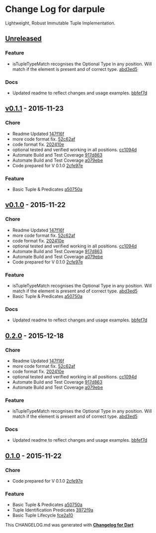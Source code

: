 # Change Log for darpule
Lightweight, Robust Immutable Tuple Implementation.

## [Unreleased](http://github.com/rayk/darpule/compare/v0.1.1...HEAD)

### Feature
* isTupleTypeMatch recognises the Optional Type in any position. Will match if the element is present and of correct type. [abd3ed5](https://github.com/rayk/darpule/commit/abd3ed5428115c6bfde58c8d69423b695e345872)

### Docs
* Updated readme to reflect changes and usage examples. [bbfef7d](https://github.com/rayk/darpule/commit/bbfef7d5f6055dce1f3d3684bfa2fcce4d788d95)

## [v0.1.1](http://github.com/rayk/darpule/compare/v0.1.0...v0.1.1) - 2015-11-23

### Chore
* Readme Updated [147f16f](https://github.com/rayk/darpule/commit/147f16f338dab452493b681c0ef550ba14f62df9)
* more code format fix. [52c62af](https://github.com/rayk/darpule/commit/52c62af5046351b6fedffaae21c6daa0188a3183)
* code format fix. [202410e](https://github.com/rayk/darpule/commit/202410e539d7313d3c8f4fa02df85d0e9f7463a3)
* optional tested and verified working in all positions. [cc1094d](https://github.com/rayk/darpule/commit/cc1094d9565edd1c055eec77f2f8bbc4b47963a8)
* Automate Build and Test Coverage [917d863](https://github.com/rayk/darpule/commit/917d8634d95ec48dda99911ee08511a3fdd8106b)
* Automate Build and Test Coverage [a079ebe](https://github.com/rayk/darpule/commit/a079ebeb8731cf3fc597a2e99fcfb1aa7a64426e)
* Code prepared for V 0.1.0 [2cfe97e](https://github.com/rayk/darpule/commit/2cfe97e138ae0a3799aae74dce47aaa1f8528522)

### Feature
* Basic Tuple & Predicates [a50750a](https://github.com/rayk/darpule/commit/a50750ade9304b958db70a20f3f52ecc4b7f3f6b)

## [v0.1.0](http://github.com/rayk/darpule/compare/0.2.0...v0.1.0) - 2015-11-22

### Chore
* Readme Updated [147f16f](https://github.com/rayk/darpule/commit/147f16f338dab452493b681c0ef550ba14f62df9)
* more code format fix. [52c62af](https://github.com/rayk/darpule/commit/52c62af5046351b6fedffaae21c6daa0188a3183)
* code format fix. [202410e](https://github.com/rayk/darpule/commit/202410e539d7313d3c8f4fa02df85d0e9f7463a3)
* optional tested and verified working in all positions. [cc1094d](https://github.com/rayk/darpule/commit/cc1094d9565edd1c055eec77f2f8bbc4b47963a8)
* Automate Build and Test Coverage [917d863](https://github.com/rayk/darpule/commit/917d8634d95ec48dda99911ee08511a3fdd8106b)
* Automate Build and Test Coverage [a079ebe](https://github.com/rayk/darpule/commit/a079ebeb8731cf3fc597a2e99fcfb1aa7a64426e)
* Code prepared for V 0.1.0 [2cfe97e](https://github.com/rayk/darpule/commit/2cfe97e138ae0a3799aae74dce47aaa1f8528522)

### Feature
* isTupleTypeMatch recognises the Optional Type in any position. Will match if the element is present and of correct type. [abd3ed5](https://github.com/rayk/darpule/commit/abd3ed5428115c6bfde58c8d69423b695e345872)
* Basic Tuple & Predicates [a50750a](https://github.com/rayk/darpule/commit/a50750ade9304b958db70a20f3f52ecc4b7f3f6b)

### Docs
* Updated readme to reflect changes and usage examples. [bbfef7d](https://github.com/rayk/darpule/commit/bbfef7d5f6055dce1f3d3684bfa2fcce4d788d95)

## [0.2.0](http://github.com/rayk/darpule/compare/0.1.0...0.2.0) - 2015-12-18

### Chore
* Readme Updated [147f16f](https://github.com/rayk/darpule/commit/147f16f338dab452493b681c0ef550ba14f62df9)
* more code format fix. [52c62af](https://github.com/rayk/darpule/commit/52c62af5046351b6fedffaae21c6daa0188a3183)
* code format fix. [202410e](https://github.com/rayk/darpule/commit/202410e539d7313d3c8f4fa02df85d0e9f7463a3)
* optional tested and verified working in all positions. [cc1094d](https://github.com/rayk/darpule/commit/cc1094d9565edd1c055eec77f2f8bbc4b47963a8)
* Automate Build and Test Coverage [917d863](https://github.com/rayk/darpule/commit/917d8634d95ec48dda99911ee08511a3fdd8106b)
* Automate Build and Test Coverage [a079ebe](https://github.com/rayk/darpule/commit/a079ebeb8731cf3fc597a2e99fcfb1aa7a64426e)

### Feature
* isTupleTypeMatch recognises the Optional Type in any position. Will match if the element is present and of correct type. [abd3ed5](https://github.com/rayk/darpule/commit/abd3ed5428115c6bfde58c8d69423b695e345872)

### Docs
* Updated readme to reflect changes and usage examples. [bbfef7d](https://github.com/rayk/darpule/commit/bbfef7d5f6055dce1f3d3684bfa2fcce4d788d95)

## [0.1.0](http://github.com/rayk/darpule/compare/0.1.0) - 2015-11-22

### Chore
* Code prepared for V 0.1.0 [2cfe97e](https://github.com/rayk/darpule/commit/2cfe97e138ae0a3799aae74dce47aaa1f8528522)

### Feature
* Basic Tuple & Predicates [a50750a](https://github.com/rayk/darpule/commit/a50750ade9304b958db70a20f3f52ecc4b7f3f6b)
* Tuple Identification Predicates [3972f9a](https://github.com/rayk/darpule/commit/3972f9a43a4ac838b9f4c6ac37d116720e88f3e1)
* Basic Tuple Lifecycle [fce2a10](https://github.com/rayk/darpule/commit/fce2a101f61bf1ec9257669928531eb3203693ef)


This CHANGELOG.md was generated with [**Changelog for Dart**](https://pub.dartlang.org/packages/changelog)
